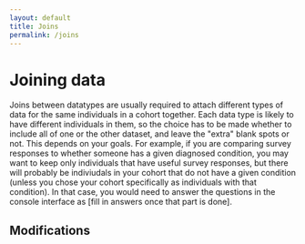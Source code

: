 ```yaml
---
layout: default
title: Joins
permalink: /joins
---
```


# Joining data
Joins between datatypes are usually required to attach different types of data for the same individuals in a cohort together.
Each data type is likely to have different individuals in them, so the choice has to be made whether to include all of one or the other dataset, and leave the "extra" blank spots or not.
This depends on your goals.
For example, if you are comparing survey responses to whether someone has a given diagnosed condition, you may want to keep only individuals that have useful survey responses, but there will probably be indiviudals in your cohort that do not have a given condition (unless you chose your cohort specifically as individuals with that condition).
In that case, you would need to answer the questions in the console interface as [fill in answers once that part is done].

## Modifications
